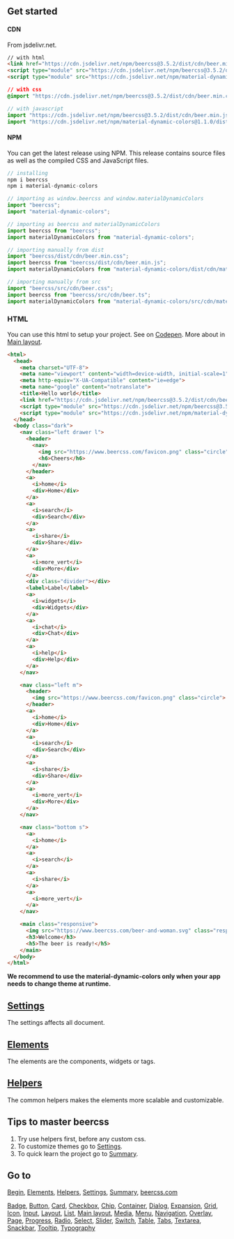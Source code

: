 ## Get started

#### CDN

From jsdelivr.net.

```html
// with html
<link href="https://cdn.jsdelivr.net/npm/beercss@3.5.2/dist/cdn/beer.min.css" rel="stylesheet" />
<script type="module" src="https://cdn.jsdelivr.net/npm/beercss@3.5.2/dist/cdn/beer.min.js"></script>
<script type="module" src="https://cdn.jsdelivr.net/npm/material-dynamic-colors@1.1.0/dist/cdn/material-dynamic-colors.min.js"></script>
```

```css
// with css
@import "https://cdn.jsdelivr.net/npm/beercss@3.5.2/dist/cdn/beer.min.css";
```

```js
// with javascript
import "https://cdn.jsdelivr.net/npm/beercss@3.5.2/dist/cdn/beer.min.js";
import "https://cdn.jsdelivr.net/npm/material-dynamic-colors@1.1.0/dist/cdn/material-dynamic-colors.min.js";
```

#### NPM

You can get the latest release using NPM. This release contains source files as well as the compiled CSS and JavaScript files.

```js
// installing
npm i beercss
npm i material-dynamic-colors
```

```js
// importing as window.beercss and window.materialDynamicColors
import "beercss";
import "material-dynamic-colors";
```

```js
// importing as beercss and materialDynamicColors
import beercss from "beercss";
import materialDynamicColors from "material-dynamic-colors";
```

```js
// importing manually from dist
import "beercss/dist/cdn/beer.min.css";
import beercss from "beercss/dist/cdn/beer.min.js";
import materialDynamicColors from "material-dynamic-colors/dist/cdn/material-dynamic-colors.min.js";
```

```js
// importing manually from src
import "beercss/src/cdn/beer.css";
import beercss from "beercss/src/cdn/beer.ts";
import materialDynamicColors from "material-dynamic-colors/src/cdn/material-dynamic-colors.js";
```

### HTML

You can use this html to setup your project. See on [Codepen](https://codepen.io/leo-bnu/pen/yLKLPxj). More about in [Main layout](MAIN_LAYOUT.md).

```html
<html>
  <head>
    <meta charset="UTF-8">
    <meta name="viewport" content="width=device-width, initial-scale=1">
    <meta http-equiv="X-UA-Compatible" content="ie=edge">
    <meta name="google" content="notranslate">
    <title>Hello world</title>
    <link href="https://cdn.jsdelivr.net/npm/beercss@3.5.2/dist/cdn/beer.min.css" rel="stylesheet">
    <script type="module" src="https://cdn.jsdelivr.net/npm/beercss@3.5.2/dist/cdn/beer.min.js"></script>
    <script type="module" src="https://cdn.jsdelivr.net/npm/material-dynamic-colors@1.1.0/dist/cdn/material-dynamic-colors.min.js"></script>
  </head>
  <body class="dark">
    <nav class="left drawer l">
      <header>
        <nav>
          <img src="https://www.beercss.com/favicon.png" class="circle">
          <h6>Cheers</h6>
        </nav>
      </header>
      <a>
        <i>home</i>
        <div>Home</div>
      </a>
      <a>
        <i>search</i>
        <div>Search</div>
      </a>
      <a>
        <i>share</i>
        <div>Share</div>
      </a>
      <a>
        <i>more_vert</i>
        <div>More</div>
      </a>
      <div class="divider"></div>
      <label>Label</label>
      <a>
        <i>widgets</i>
        <div>Widgets</div>
      </a>
      <a>
        <i>chat</i>
        <div>Chat</div>
      </a>
      <a>
        <i>help</i>
        <div>Help</div>
      </a>  
    </nav>

    <nav class="left m">
      <header>
        <img src="https://www.beercss.com/favicon.png" class="circle">
      </header>
      <a>
        <i>home</i>
        <div>Home</div>
      </a>
      <a>
        <i>search</i>
        <div>Search</div>
      </a>
      <a>
        <i>share</i>
        <div>Share</div>
      </a>
      <a>
        <i>more_vert</i>
        <div>More</div>
      </a>
    </nav>

    <nav class="bottom s">
      <a>
        <i>home</i>
      </a>
      <a>
        <i>search</i>
      </a>
      <a>
        <i>share</i>
      </a>
      <a>
        <i>more_vert</i>
      </a>
    </nav>

    <main class="responsive">
      <img src="https://www.beercss.com/beer-and-woman.svg" class="responsive round">
      <h3>Welcome</h3>
      <h5>The beer is ready!</h5>
    </main>
  </body>
</html>
```

**We recommend to use the material-dynamic-colors only when your app needs to change theme at runtime.**

## [Settings](SETTINGS.md)

The settings affects all document.

## [Elements](ELEMENTS.md)

The elements are the components, widgets or tags.

## [Helpers](HELPERS.md)

The common helpers makes the elements more scalable and customizable.

## Tips to master beercss

1. Try use helpers first, before any custom css.
2. To customize themes go to [Settings](SETTINGS.md).
3. To quick learn the project go to [Summary](SUMMARY.md).

## Go to

[Begin](INDEX.md), [Elements](ELEMENTS.md), [Helpers](HELPERS.md), [Settings](SETTINGS.md), [Summary](SUMMARY.md), [beercss.com](https://www.beercss.com)

[Badge](BADGE.md), [Button](BUTTON.md), [Card](CARD.md), [Checkbox](CHECKBOX.md), [Chip](CHIP.md), [Container](CONTAINER.md), [Dialog](DIALOG.md), [Expansion](EXPANSION.md), [Grid](GRID.md), [Icon](ICON.md), [Input](INPUT.md), [Layout](LAYOUT.md), [List](LIST.md), [Main layout](MAIN_LAYOUT.md), [Media](MEDIA.md), [Menu](MENU.md), [Navigation](NAVIGATION.md), [Overlay](OVERLAY.md), [Page](PAGE.md), [Progress](PROGRESS.md), [Radio](RADIO.md), [Select](SELECT.md), [Slider](SLIDER.md), [Switch](SWITCH.md), [Table](TABLE.md), [Tabs](TABS.md), [Textarea](TEXTAREA.md), [Snackbar](SNACKBAR.md), [Tooltip](TOOLTIP.md), [Typography](TYPOGRAPHY.md)
